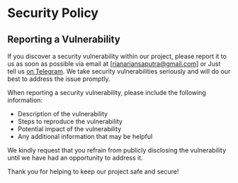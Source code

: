 # Security Policy

## Reporting a Vulnerability

If you discover a security vulnerability within our project, please report it to us as soon as possible via email at [rianariansaputra@gmail.com] or Just tell us [on Telegram](https://t.me/addlist/Wi84VFNkvz85MWFl). We take security vulnerabilities seriously and will do our best to address the issue promptly.

When reporting a security vulnerability, please include the following information:

- Description of the vulnerability
- Steps to reproduce the vulnerability
- Potential impact of the vulnerability
- Any additional information that may be helpful

We kindly request that you refrain from publicly disclosing the vulnerability until we have had an opportunity to address it.

Thank you for helping to keep our project safe and secure!

